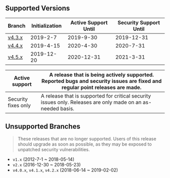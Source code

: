 Supported Versions
---
| Branch                                                     | Initialization | Active Support Until | Security Support Until |
| ---------------------------------------------------------- | -------------- | -------------------- | ---------------------- |
| [v4.3.x](https://github.com/swoole/swoole-src/tree/v4.3.x) | 2019-2-7       | 2019-9-30            | 2019-12-31             |
| [v4.4.x](https://github.com/swoole/swoole-src/tree/v4.4.x) | 2019-4-15      | 2020-4-30            | 2020-7-31              |
| [v4.5.x](https://github.com/swoole/swoole-src/tree/master) | 2019-12-20     | 2020-12-31           | 2021-3-31              |

| Active support      | A release that is being actively supported. Reported bugs and security issues are fixed and regular point releases are made. |
| ------------------- | ------------------------------------------------------------ |
| Security fixes only | A release that is supported for critical security issues only. Releases are only made on an as-needed basis. |


Unsupported Branches
---
> These releases that are no longer supported. Users of this release should upgrade as soon as possible, as they may be exposed to unpatched security vulnerabilities.

- `v1.x` (2012-7-1 ~ 2018-05-14)
- `v2.x` (2016-12-30 ~ 2018-05-23)
- `v4.0.x`, `v4.1.x`, `v4.2.x` (2018-06-14 ~ 2019-02-02)
